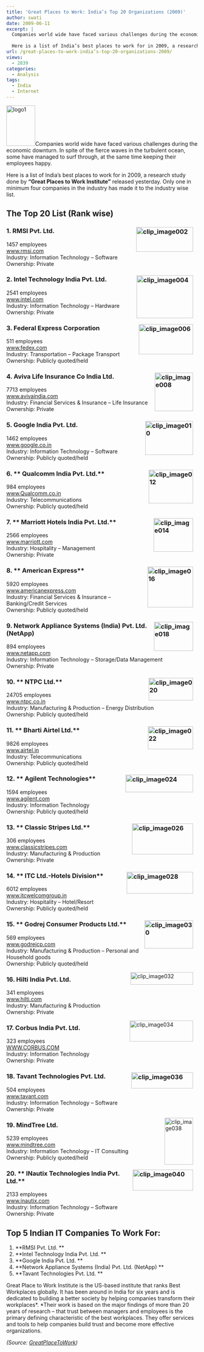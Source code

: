 ```yaml
---
title: 'Great Places to Work: India’s Top 20 Organizations (2009)'
author: swati
date: 2009-06-11
excerpt: |
  Companies world wide have faced various challenges during the economic downturn. In spite of the fierce waves in the turbulent ocean, some have managed to surf through, at the same time keeping their employees happy.
  
  Here is a list of India’s best places to work for in 2009, a research study done by “Great Places to Work Institute” released yesterday. Only one in minimum four companies in the industry has made it to the industry wise list.
url: /great-places-to-work-india’s-top-20-organizations-2009/
views:
  - 2839
categories:
  - Analysis
tags:
  - India
  - Internet
---
```

<img class="alignright size-full wp-image-10511" src="http://cdn.devilsworkshop.org/files/2009/06/logo1.gif" alt="logo1" width="76" height="106" />Companies world wide have faced various challenges during the economic downturn. In spite of the fierce waves in the turbulent ocean, some have managed to surf through, at the same time keeping their employees happy.

Here is a list of India’s best places to work for in 2009, a research study done by **“Great Places to Work Institute”** released yesterday. Only one in minimum four companies in the industry has made it to the industry wise list.

## The Top 20 List (Rank wise)

### 1. **<img class="alignright" style="border: 0pt none; margin-left: 12px; margin-right: 12px;" src="http://cdn.devilsworkshop.org/files/2009/06/clip-image00215.jpg" border="0" alt="clip_image002" hspace="12" width="150" height="65" align="right" />RMSI Pvt. Ltd.**

1457 employees  
<a href="http://www.rmsi.com" onclick="_gaq.push(['_trackEvent', 'outbound-article', 'http://www.rmsi.com', ' www.rmsi.com']);" > www.rmsi.com</a>  
Industry: Information Technology &#8211; Software  
Ownership: Private

### 2. <img class="alignright" style="border: 0pt none; margin-left: 12px; margin-right: 12px;" src="http://cdn.devilsworkshop.org/files/2009/06/clip-image0046.jpg" border="0" alt="clip_image004" hspace="12" width="149" height="112" align="right" />**Intel Technology India Pvt. Ltd.**

2541 employees  
<a href="http://www.intel.com" onclick="_gaq.push(['_trackEvent', 'outbound-article', 'http://www.intel.com', ' www.intel.com']);" > www.intel.com</a>  
Industry: Information Technology &#8211; Hardware  
Ownership: Private

### 3. <img class="alignright" style="border: 0pt none; margin-left: 12px; margin-right: 12px;" src="http://cdn.devilsworkshop.org/files/2009/06/clip-image0061.jpg" border="0" alt="clip_image006" hspace="12" width="143" height="79" align="right" />**Federal Express Corporation**

511 employees  
<a href="http://www.fedex.com" onclick="_gaq.push(['_trackEvent', 'outbound-article', 'http://www.fedex.com', ' www.fedex.com']);" > www.fedex.com</a>  
Industry: Transportation &#8211; Package Transport  
Ownership: Publicly quoted/held

### 4. <img class="alignright" style="border: 0pt none; margin-left: 12px; margin-right: 12px;" src="http://cdn.devilsworkshop.org/files/2009/06/clip-image0081.jpg" border="0" alt="clip_image008" hspace="12" width="101" height="101" align="right" />**Aviva Life Insurance Co India Ltd.**

7713 employees  
<a href="http://www.avivaindia.com" onclick="_gaq.push(['_trackEvent', 'outbound-article', 'http://www.avivaindia.com', ' www.avivaindia.com']);" > www.avivaindia.com</a>  
Industry: Financial Services & Insurance &#8211; Life Insurance  
Ownership: Private

### 5. <img class="alignright" style="border: 0pt none; margin-left: 12px; margin-right: 12px;" src="http://cdn.devilsworkshop.org/files/2009/06/clip-image0101.jpg" border="0" alt="clip_image010" hspace="12" width="126" height="89" align="right" />**Google India Pvt. Ltd.**

1462 employees  
<a href="http://www.google.co.in" onclick="_gaq.push(['_trackEvent', 'outbound-article', 'http://www.google.co.in', ' www.google.co.in']);" > www.google.co.in</a>  
Industry: Information Technology &#8211; Software  
Ownership: Publicly quoted/held

### 6. <img class="alignright" style="border: 0pt none; margin-left: 12px; margin-right: 12px;" src="http://cdn.devilsworkshop.org/files/2009/06/clip-image012.jpg" border="0" alt="clip_image012" hspace="12" width="117" height="88" align="right" />** Qualcomm India Pvt. Ltd.**

984 employees  
<a href="http://www.Qualcomm.co.in" onclick="_gaq.push(['_trackEvent', 'outbound-article', 'http://www.Qualcomm.co.in', ' www.Qualcomm.co.in']);" > www.Qualcomm.co.in</a>  
Industry: Telecommunications  
Ownership: Publicly quoted/held

### 7. <img class="alignright" style="border: 0pt none; margin-left: 12px; margin-right: 12px;" src="http://cdn.devilsworkshop.org/files/2009/06/clip-image014.jpg" border="0" alt="clip_image014" hspace="12" width="104" height="88" align="right" />** Marriott Hotels India Pvt. Ltd.**

2566 employees  
<a href="http://www.marriott.com" onclick="_gaq.push(['_trackEvent', 'outbound-article', 'http://www.marriott.com', ' www.marriott.com']);" > www.marriott.com</a>  
Industry: Hospitality &#8211; Management  
Ownership: Private

### 8. <img class="alignright" style="border: 0pt none; margin-left: 12px; margin-right: 12px;" src="http://cdn.devilsworkshop.org/files/2009/06/clip-image016.jpg" border="0" alt="clip_image016" hspace="12" width="120" height="107" align="right" />** American Express**

5920 employees  
<a href="http://www.americanexpress.com" onclick="_gaq.push(['_trackEvent', 'outbound-article', 'http://www.americanexpress.com', ' www.americanexpress.com']);" > www.americanexpress.com</a>  
Industry: Financial Services & Insurance &#8211; Banking/Credit Services  
Ownership: Publicly quoted/held

### 9. <img class="alignright" style="border: 0pt none; margin-left: 12px; margin-right: 12px;" src="http://cdn.devilsworkshop.org/files/2009/06/clip-image018.jpg" border="0" alt="clip_image018" hspace="12" width="103" height="76" align="right" />**Network Appliance Systems (India) Pvt. Ltd. (NetApp)**

894 employees  
<a href="http://www.netapp.com" onclick="_gaq.push(['_trackEvent', 'outbound-article', 'http://www.netapp.com', ' www.netapp.com']);" > www.netapp.com</a>  
Industry: Information Technology &#8211; Storage/Data Management  
Ownership: Private

### 10. <img class="alignright" style="border: 0pt none; margin-left: 12px; margin-right: 12px;" src="http://cdn.devilsworkshop.org/files/2009/06/clip-image020.jpg" border="0" alt="clip_image020" hspace="12" width="117" height="59" align="right" />** NTPC Ltd.**

24705 employees  
<a href="http://www.ntpc.co.in" onclick="_gaq.push(['_trackEvent', 'outbound-article', 'http://www.ntpc.co.in', ' www.ntpc.co.in']);" > www.ntpc.co.in</a>  
Industry: Manufacturing & Production &#8211; Energy Distribution  
Ownership: Publicly quoted/held

### 11. <img class="alignright" style="border: 0pt none; margin-left: 12px; margin-right: 12px;" src="http://cdn.devilsworkshop.org/files/2009/06/clip-image022.jpg" border="0" alt="clip_image022" hspace="12" width="119" height="60" align="right" />** Bharti Airtel Ltd.**

9826 employees  
<a href="http://www.airtel.in" onclick="_gaq.push(['_trackEvent', 'outbound-article', 'http://www.airtel.in', ' www.airtel.in']);" > www.airtel.in</a>  
Industry: Telecommunications  
Ownership: Publicly quoted/held

### 12. <img class="alignright" style="border: 0pt none; margin-left: 12px; margin-right: 12px;" src="http://cdn.devilsworkshop.org/files/2009/06/clip-image024.jpg" border="0" alt="clip_image024" hspace="12" width="178" height="46" align="right" />** Agilent Technologies**

1594 employees  
<a href="http://www.agilent.com" onclick="_gaq.push(['_trackEvent', 'outbound-article', 'http://www.agilent.com', ' www.agilent.com']);" > www.agilent.com</a>  
Industry: Information Technology  
Ownership: Publicly quoted/held

### 13. <img class="alignright" style="border: 0pt none; margin-left: 12px; margin-right: 12px;" src="http://cdn.devilsworkshop.org/files/2009/06/clip-image026.jpg" border="0" alt="clip_image026" hspace="12" width="161" height="81" align="right" />** Classic Stripes Ltd.**

306 employees  
<a href="http://www.classicstripes.com" onclick="_gaq.push(['_trackEvent', 'outbound-article', 'http://www.classicstripes.com', ' www.classicstripes.com']);" > www.classicstripes.com</a>  
Industry: Manufacturing & Production  
Ownership: Private

### 14. <img class="alignright" style="border: 0pt none; margin-left: 12px; margin-right: 12px;" src="http://cdn.devilsworkshop.org/files/2009/06/clip-image028.jpg" border="0" alt="clip_image028" hspace="12" width="175" height="57" align="right" />** ITC Ltd.-Hotels Division**

6012 employees  
<a href="http://www.itcwelcomgroup.in" onclick="_gaq.push(['_trackEvent', 'outbound-article', 'http://www.itcwelcomgroup.in', ' www.itcwelcomgroup.in']);" > www.itcwelcomgroup.in</a>  
Industry: Hospitality &#8211; Hotel/Resort  
Ownership: Publicly quoted/held

### 15. <img class="alignright" style="border: 0pt none; margin-left: 12px; margin-right: 12px;" src="http://cdn.devilsworkshop.org/files/2009/06/clip-image030.jpg" border="0" alt="clip_image030" hspace="12" width="128" height="74" align="right" />** Godrej Consumer Products Ltd.**

569 employees  
<a href="http://www.godrejcp.com" onclick="_gaq.push(['_trackEvent', 'outbound-article', 'http://www.godrejcp.com', ' www.godrejcp.com']);" > www.godrejcp.com</a>  
Industry: Manufacturing & Production &#8211; Personal and Household goods  
Ownership: Publicly quoted/held

<img class="alignright" style="border: 0pt none; margin-left: 12px; margin-right: 12px;" src="http://cdn.devilsworkshop.org/files/2009/06/clip-image032.jpg" border="0" alt="clip_image032" hspace="12" width="165" height="33" align="right" />

### 16. **Hilti India Pvt. Ltd.**

341 employees  
<a href="http://www.hilti.com" onclick="_gaq.push(['_trackEvent', 'outbound-article', 'http://www.hilti.com', ' www.hilti.com']);" > www.hilti.com</a>  
Industry: Manufacturing & Production  
Ownership: Private

<img class="alignright" style="border: 0pt none; margin-left: 12px; margin-right: 12px;" src="http://cdn.devilsworkshop.org/files/2009/06/clip-image034.jpg" border="0" alt="clip_image034" hspace="12" width="167" height="55" align="right" />

### 17. **Corbus India Pvt. Ltd.**

323 employees  
<a href="http://WWW.CORBUS.COM" onclick="_gaq.push(['_trackEvent', 'outbound-article', 'http://WWW.CORBUS.COM', ' WWW.CORBUS.COM']);" > WWW.CORBUS.COM</a>  
Industry: Information Technology  
Ownership: Private

### 18. <img class="alignright" style="border: 0pt none; margin-left: 12px; margin-right: 12px;" src="http://cdn.devilsworkshop.org/files/2009/06/clip-image036.jpg" border="0" alt="clip_image036" hspace="12" width="163" height="42" align="right" />**Tavant Technologies Pvt. Ltd.**

504 employees  
<a href="http://www.tavant.com" onclick="_gaq.push(['_trackEvent', 'outbound-article', 'http://www.tavant.com', ' www.tavant.com']);" > www.tavant.com</a>  
Industry: Information Technology &#8211; Software  
Ownership: Private

<img class="alignright" style="border: 0pt none; margin-left: 12px; margin-right: 12px;" src="http://cdn.devilsworkshop.org/files/2009/06/clip-image038.jpg" border="0" alt="clip_image038" hspace="12" width="75" height="123" align="right" />

### 19. **MindTree Ltd.**

5239 employees  
<a href="http://www.mindtree.com" onclick="_gaq.push(['_trackEvent', 'outbound-article', 'http://www.mindtree.com', ' www.mindtree.com']);" > www.mindtree.com</a>  
Industry: Information Technology &#8211; IT Consulting  
Ownership: Publicly quoted/held

### 20. <img class="alignright" style="border: 0pt none; margin-left: 12px; margin-right: 12px;" src="http://cdn.devilsworkshop.org/files/2009/06/clip-image040.jpg" border="0" alt="clip_image040" hspace="12" width="159" height="55" align="right" />** INautix Technologies India Pvt. Ltd.**

2133 employees  
<a href="http://www.inautix.com" onclick="_gaq.push(['_trackEvent', 'outbound-article', 'http://www.inautix.com', ' www.inautix.com']);" > www.inautix.com</a>  
Industry: Information Technology &#8211; Software  
Ownership: Private

## Top 5 Indian IT Companies To Work For:

  1. **RMSI Pvt. Ltd. **
  2. **Intel Technology India Pvt. Ltd. **
  3. **Google India Pvt. Ltd. **
  4. **Network Appliance Systems (India) Pvt. Ltd. (NetApp) **
  5. **Tavant Technologies Pvt. Ltd. **

Great Place to Work Institute is the US-based institute that ranks Best Workplaces globally. It has been around in India for six years and is dedicated to building a better society by helping companies transform their workplaces*. *Their work is based on the major findings of more than 20 years of research &#8211; that trust between managers and employees is the primary defining characteristic of the best workplaces. They offer services and tools to help companies build trust and become more effective organizations.

*(Source: *<a href="http://www.greatplacetowork.in/index.php" onclick="_gaq.push(['_trackEvent', 'outbound-article', 'http://www.greatplacetowork.in/index.php', 'GreatPlaceToWork']);" title="http://www.greatplacetowork.in/index.php"><em>GreatPlaceToWork</em></a>*)*
